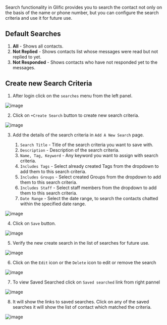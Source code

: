 Search functionality in Glific provides you to search the contact not only on the basis of the name or phone number, but you can configure the search criteria and use it for future use.

## Default Searches

1. **All** - Shows all contacts.
1. **Not Replied** - Shows contacts list whose messages were read but not replied to yet.
1. **Not Responded** - Shows contacts who have not responded yet to the messages.

## Create new Search Criteria

1. After login click on the `searches` menu from the left panel.

![image](https://user-images.githubusercontent.com/32592458/212641697-fe7eeaa8-5ade-4652-bcdc-477e3e9dd3b1.png)





2. Click on `+Create Search` button to create new search criteria.

![image](https://user-images.githubusercontent.com/32592458/212641719-6bfa3913-15c8-402b-a977-5abb99e1cdb3.png)





3. Add the details of the search criteria in `Add A New Search` page.

    1. `Search Title` - Title of the search criteria you want to save with.
    1. `Description` - Description of the search criteria.
    1. `Name, Tag, Keyword` - Any keyword you want to assign with search criteria.
    1. `Includes Tags` - Select already created Tags from the dropdown to add them to this search criteria.
    1. `Includes Groups` - Select created Groups from the dropdown to add them to this search criteria.
    1. `Includes Staff`  - Select staff members from the dropdown to add them to this search criteria.
    1. `Date Range` - Select the date range, to search the contacts chatted within the specified date range.

![image](https://user-images.githubusercontent.com/32592458/212641751-b053fbfb-9dc4-41cf-918a-6211dd8ee706.png)



4. Click on `Save` button.

![image](https://user-images.githubusercontent.com/32592458/212641785-7e858e13-3c17-49a6-9979-27a93a710961.png)





5. Verify the new create search in the list of searches for future use.

![image](https://user-images.githubusercontent.com/32592458/212641816-97fe4d20-11d1-4232-aa17-4ca0be835569.png)

6. Click on the `Edit` icon or the `Delete` icon to edit or remove the search

![image](https://user-images.githubusercontent.com/32592458/212641843-0269081a-3e8a-4fe3-8497-fffab80cc77b.png)



7.  To view Saved Searched click on `Saved searched` link from right pannel

![image](https://user-images.githubusercontent.com/32592458/212641868-5b104b39-40d9-498c-bbaf-ce450ea7b21c.png)



8. It will show the links to saved searches. Click on any of the saved searches it will show the list of contact which matched the criteria.

![image](https://user-images.githubusercontent.com/32592458/212641888-6253d644-8602-4a02-837a-91b8fe2923b2.png)

